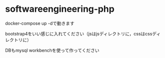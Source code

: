 # softwareengineering-php

docker-compose up -dで動きます

bootstrap4をいい感じに入れてください（jsはjsディレクトリに，cssはcssディレクトリに）

DBもmysql workbenchを使って作ってください
